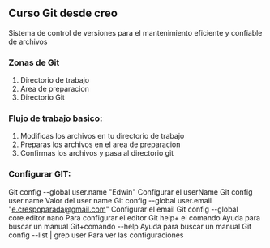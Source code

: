 ## Curso Git desde creo

Sistema de control de versiones para el mantenimiento eficiente y confiable de archivos


### Zonas de Git
1. Directorio de trabajo
2. Area de preparacion
3. Directorio Git

### Flujo de trabajo basico:

1. Modificas los archivos en tu directorio de trabajo
2. Preparas los archivos en el area de preparacion
3. Confirmas los archivos y pasa al directorio git


### Configurar GIT:

Git config --global user.name "Edwin" Configurar el userName
Git config user.name Valor del user name
Git config --global user.email "e.crespoparada@gmail.com" Configurar el email 
Git config --global core.editor nano  Para configurar el editor
Git help+ el comando Ayuda para buscar un manual
Git+comando --help  Ayuda para buscar un manual
Git config --list | grep user  Para ver las configuraciones